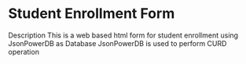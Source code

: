 # Student Enrollment Form

Description
This is a web based html form for student enrollment using JsonPowerDB as Database JsonPowerDB is used to perform CURD operation
